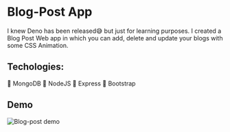 # Blog-Post App

I knew Deno has been released😅 but just for learning purposes. I created a Blog Post Web app in which you can add, 
delete and update your blogs with some CSS Animation.

## Techologies:
💠 MongoDB
💠 NodeJS
💠 Express
💠 Bootstrap

## Demo
![Blog-post demo](demo/video.gif)

